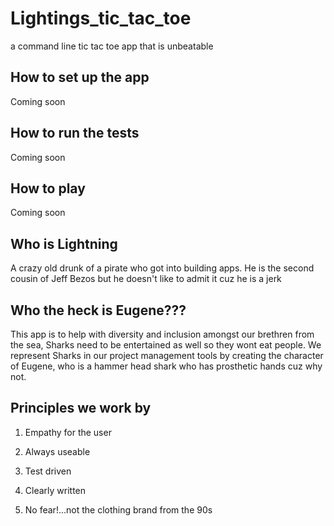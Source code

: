 # Lightings_tic_tac_toe
a command line tic tac toe app that is unbeatable

## How to set up the app

 Coming soon

## How to run the tests

 Coming soon

## How to play

 Coming soon

## Who is Lightning

A crazy old drunk of a pirate who got into building apps. He is the second cousin of Jeff Bezos but he doesn't like to admit it cuz he is a jerk
## Who the heck is Eugene???
This app is to help with diversity and inclusion amongst our brethren from the sea, Sharks need to be entertained as well so they wont eat people.
We represent Sharks in our project management tools by creating the character of Eugene, who is a hammer head shark who has prosthetic hands cuz why not.
## Principles we work by

1. Empathy for the user

2. Always useable

3. Test driven

4. Clearly written

5. No fear!...not the clothing brand from the 90s
